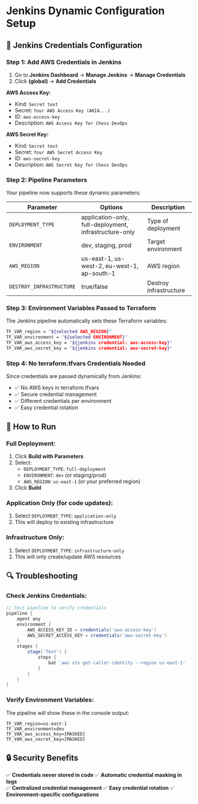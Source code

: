 # Jenkins Dynamic Configuration Setup

## 🔧 Jenkins Credentials Configuration

### Step 1: Add AWS Credentials in Jenkins
1. Go to **Jenkins Dashboard** → **Manage Jenkins** → **Manage Credentials**
2. Click **(global)** → **Add Credentials**

**AWS Access Key:**
- Kind: `Secret text`
- Secret: `Your AWS Access Key (AKIA...)`
- ID: `aws-access-key`
- Description: `AWS Access Key for Chess DevOps`

**AWS Secret Key:**
- Kind: `Secret text`
- Secret: `Your AWS Secret Access Key`
- ID: `aws-secret-key`
- Description: `AWS Secret Key for Chess DevOps`

### Step 2: Pipeline Parameters
Your pipeline now supports these dynamic parameters:

| Parameter | Options | Description |
|-----------|---------|-------------|
| `DEPLOYMENT_TYPE` | application-only, full-deployment, infrastructure-only | Type of deployment |
| `ENVIRONMENT` | dev, staging, prod | Target environment |
| `AWS_REGION` | us-east-1, us-west-2, eu-west-1, ap-south-1 | AWS region |
| `DESTROY_INFRASTRUCTURE` | true/false | Destroy infrastructure |

### Step 3: Environment Variables Passed to Terraform
The Jenkins pipeline automatically sets these Terraform variables:

```bash
TF_VAR_region = "${selected AWS_REGION}"
TF_VAR_environment = "${selected ENVIRONMENT}"  
TF_VAR_aws_access_key = "${jenkins credential: aws-access-key}"
TF_VAR_aws_secret_key = "${jenkins credential: aws-secret-key}"
```

### Step 4: No terraform.tfvars Credentials Needed
Since credentials are passed dynamically from Jenkins:
- ✅ No AWS keys in terraform.tfvars
- ✅ Secure credential management
- ✅ Different credentials per environment
- ✅ Easy credential rotation

## 🚀 How to Run

### Full Deployment:
1. Click **Build with Parameters**
2. Select:
   - `DEPLOYMENT_TYPE`: `full-deployment`
   - `ENVIRONMENT`: `dev` (or staging/prod)
   - `AWS_REGION`: `us-east-1` (or your preferred region)
3. Click **Build**

### Application Only (for code updates):
1. Select `DEPLOYMENT_TYPE`: `application-only`
2. This will deploy to existing infrastructure

### Infrastructure Only:
1. Select `DEPLOYMENT_TYPE`: `infrastructure-only`
2. This will only create/update AWS resources

## 🔍 Troubleshooting

### Check Jenkins Credentials:
```groovy
// Test pipeline to verify credentials
pipeline {
    agent any
    environment {
        AWS_ACCESS_KEY_ID = credentials('aws-access-key')
        AWS_SECRET_ACCESS_KEY = credentials('aws-secret-key')
    }
    stages {
        stage('Test') {
            steps {
                bat 'aws sts get-caller-identity --region us-east-1'
            }
        }
    }
}
```

### Verify Environment Variables:
The pipeline will show these in the console output:
```
TF_VAR_region=us-east-1
TF_VAR_environment=dev
TF_VAR_aws_access_key=[MASKED]
TF_VAR_aws_secret_key=[MASKED]
```

## 🔒 Security Benefits

✅ **Credentials never stored in code**
✅ **Automatic credential masking in logs**  
✅ **Centralized credential management**
✅ **Easy credential rotation**
✅ **Environment-specific configurations**